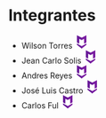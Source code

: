 # Integrantes
[logo-project]: https://raw.githubusercontent.com/adam-p/markdown-here/master/src/common/images/icon24.png "Proyecto"
* Wilson Torres [![alt text][logo-project]](https://github.com/xyz1234561/ScrumProject)
* Jean Carlo Solis [![alt text][logo-project]](https://github.com/jsolisu/scrum-a4b4)
* Andres Reyes [![alt text][logo-project]](https://github.com/areyesoleon/SCRUM-)
* José Luis Castro [![alt text][logo-project]](https://github.com/joseluiscastro23/scrum-ng)
* Carlos Ful [![alt text][logo-project]](https://github.com/snakeful/scrum-ng)